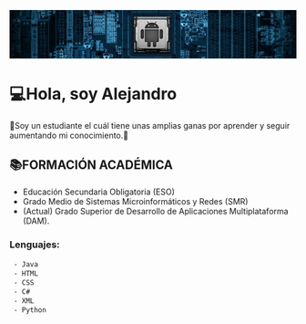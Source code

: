 ![.](banner.jpg)
# 💻​Hola, soy Alejandro 

👾​​Soy un estudiante el cuál tiene unas amplias ganas por aprender y seguir aumentando mi conocimiento.​📲​

## 📚​FORMACIÓN ACADÉMICA
  - Educación Secundaria Obligatoria (ESO)
  - Grado Medio de Sistemas Microinformáticos y Redes (SMR)
  - (Actual) Grado Superior de Desarrollo de Aplicaciones Multiplataforma (DAM).
  ### Lenguajes:
     - Java
     - HTML
     - CSS
     - C#
     - XML
     - Python
